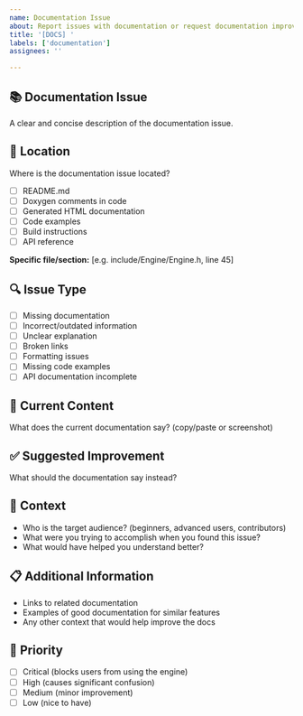```yaml
---
name: Documentation Issue
about: Report issues with documentation or request documentation improvements
title: '[DOCS] '
labels: ['documentation']
assignees: ''

---
```


## 📚 Documentation Issue
A clear and concise description of the documentation issue.

## 📍 Location
Where is the documentation issue located?
- [ ] README.md
- [ ] Doxygen comments in code
- [ ] Generated HTML documentation
- [ ] Code examples
- [ ] Build instructions
- [ ] API reference

**Specific file/section:** [e.g. include/Engine/Engine.h, line 45]

## 🔍 Issue Type
- [ ] Missing documentation
- [ ] Incorrect/outdated information
- [ ] Unclear explanation
- [ ] Broken links
- [ ] Formatting issues
- [ ] Missing code examples
- [ ] API documentation incomplete

## 📝 Current Content
What does the current documentation say? (copy/paste or screenshot)

## ✅ Suggested Improvement
What should the documentation say instead?

## 🎯 Context
- Who is the target audience? (beginners, advanced users, contributors)
- What were you trying to accomplish when you found this issue?
- What would have helped you understand better?

## 📋 Additional Information
- Links to related documentation
- Examples of good documentation for similar features
- Any other context that would help improve the docs

## 🚨 Priority
- [ ] Critical (blocks users from using the engine)
- [ ] High (causes significant confusion)
- [ ] Medium (minor improvement)
- [ ] Low (nice to have)
